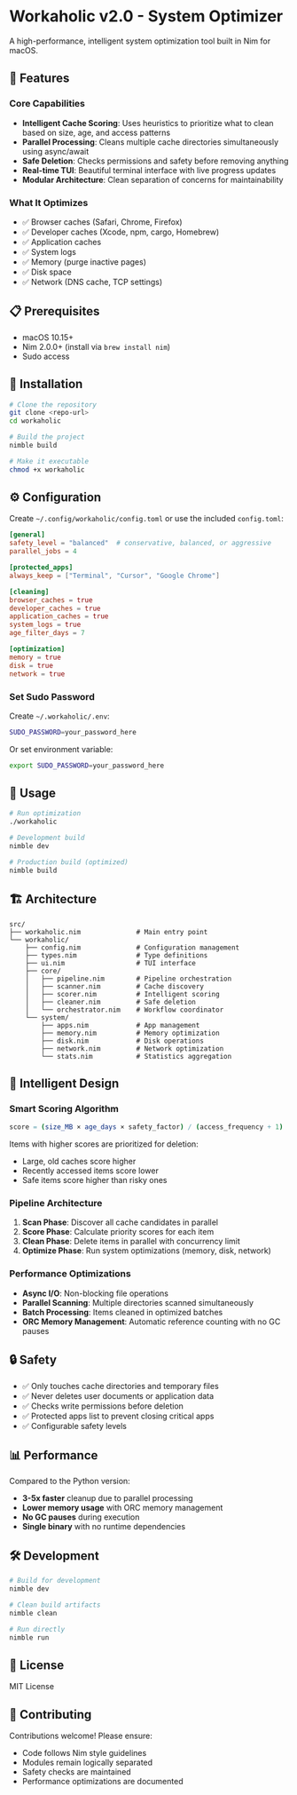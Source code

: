 # Workaholic v2.0 - System Optimizer

A high-performance, intelligent system optimization tool built in Nim for macOS.

## 🚀 Features

### Core Capabilities
- **Intelligent Cache Scoring**: Uses heuristics to prioritize what to clean based on size, age, and access patterns
- **Parallel Processing**: Cleans multiple cache directories simultaneously using async/await
- **Safe Deletion**: Checks permissions and safety before removing anything
- **Real-time TUI**: Beautiful terminal interface with live progress updates
- **Modular Architecture**: Clean separation of concerns for maintainability

### What It Optimizes
- ✅ Browser caches (Safari, Chrome, Firefox)
- ✅ Developer caches (Xcode, npm, cargo, Homebrew)
- ✅ Application caches
- ✅ System logs
- ✅ Memory (purge inactive pages)
- ✅ Disk space
- ✅ Network (DNS cache, TCP settings)

## 📋 Prerequisites

- macOS 10.15+
- Nim 2.0.0+ (install via `brew install nim`)
- Sudo access

## 🔧 Installation

```bash
# Clone the repository
git clone <repo-url>
cd workaholic

# Build the project
nimble build

# Make it executable
chmod +x workaholic
```

## ⚙️ Configuration

Create `~/.config/workaholic/config.toml` or use the included `config.toml`:

```toml
[general]
safety_level = "balanced"  # conservative, balanced, or aggressive
parallel_jobs = 4

[protected_apps]
always_keep = ["Terminal", "Cursor", "Google Chrome"]

[cleaning]
browser_caches = true
developer_caches = true
application_caches = true
system_logs = true
age_filter_days = 7

[optimization]
memory = true
disk = true
network = true
```

### Set Sudo Password

Create `~/.workaholic/.env`:
```bash
SUDO_PASSWORD=your_password_here
```

Or set environment variable:
```bash
export SUDO_PASSWORD=your_password_here
```

## 🎯 Usage

```bash
# Run optimization
./workaholic

# Development build
nimble dev

# Production build (optimized)
nimble build
```

## 🏗️ Architecture

```
src/
├── workaholic.nim              # Main entry point
└── workaholic/
    ├── config.nim              # Configuration management
    ├── types.nim               # Type definitions
    ├── ui.nim                  # TUI interface
    ├── core/
    │   ├── pipeline.nim        # Pipeline orchestration
    │   ├── scanner.nim         # Cache discovery
    │   ├── scorer.nim          # Intelligent scoring
    │   ├── cleaner.nim         # Safe deletion
    │   └── orchestrator.nim    # Workflow coordinator
    └── system/
        ├── apps.nim            # App management
        ├── memory.nim          # Memory optimization
        ├── disk.nim            # Disk operations
        ├── network.nim         # Network optimization
        └── stats.nim           # Statistics aggregation
```

## 🧠 Intelligent Design

### Smart Scoring Algorithm

```nim
score = (size_MB × age_days × safety_factor) / (access_frequency + 1)
```

Items with higher scores are prioritized for deletion:
- Large, old caches score higher
- Recently accessed items score lower
- Safe items score higher than risky ones

### Pipeline Architecture

1. **Scan Phase**: Discover all cache candidates in parallel
2. **Score Phase**: Calculate priority scores for each item
3. **Clean Phase**: Delete items in parallel with concurrency limit
4. **Optimize Phase**: Run system optimizations (memory, disk, network)

### Performance Optimizations

- **Async I/O**: Non-blocking file operations
- **Parallel Scanning**: Multiple directories scanned simultaneously
- **Batch Processing**: Items cleaned in optimized batches
- **ORC Memory Management**: Automatic reference counting with no GC pauses

## 🔒 Safety

- ✅ Only touches cache directories and temporary files
- ✅ Never deletes user documents or application data
- ✅ Checks write permissions before deletion
- ✅ Protected apps list to prevent closing critical apps
- ✅ Configurable safety levels

## 📊 Performance

Compared to the Python version:
- **3-5x faster** cleanup due to parallel processing
- **Lower memory usage** with ORC memory management
- **No GC pauses** during execution
- **Single binary** with no runtime dependencies

## 🛠️ Development

```bash
# Build for development
nimble dev

# Clean build artifacts
nimble clean

# Run directly
nimble run
```

## 📝 License

MIT License

## 🤝 Contributing

Contributions welcome! Please ensure:
- Code follows Nim style guidelines
- Modules remain logically separated
- Safety checks are maintained
- Performance optimizations are documented

